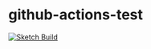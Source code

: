 # github-actions-test

[![Sketch Build](https://github.com/CaseyNelson314/github-actions-test/actions/workflows/sketch_build.yml/badge.svg)](https://github.com/CaseyNelson314/github-actions-test/actions/workflows/sketch_build.yml)

